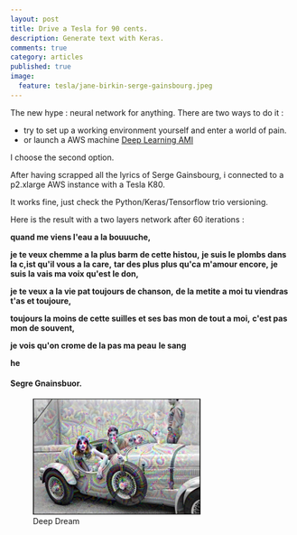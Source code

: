 ```yaml
---
layout: post
title: Drive a Tesla for 90 cents.
description: Generate text with Keras.
comments: true
category: articles
published: true
image:
  feature: tesla/jane-birkin-serge-gainsbourg.jpeg
---
```



The new hype : neural network for anything.
There are two ways to do it :

- try to set up a working environment yourself and enter a world of pain.
- or launch a AWS machine [Deep Learning AMI](https://aws.amazon.com/marketplace/pp/B01M0AXXQB)

I choose the second option.


After having scrapped all the lyrics of Serge Gainsbourg, i connected to a p2.xlarge AWS instance with a Tesla K80.

It works fine, just check the Python/Keras/Tensorflow trio versioning.


Here is the result with a two layers network after 60 iterations :

**quand me viens l'eau a la bouuuche,**

**je te veux chemme a la plus barm de cette histou,**
**je suis le plombs dans la c,ist qu'il vous a la care,**
**tar des plus plus qu'ca m'amour encore,**
**je suis la vais ma voix qu'est le don,**

**je te veux a la vie pat toujours de chanson,**
**de la metite a moi tu viendras t'as et toujoure,**

**toujours la moins de cette suilles et ses bas mon de tout a moi,**
**c'est pas mon de souvent,**

**je vois qu'on crome de la pas ma peau**
**le sang**

**he**

#### Segre Gnainsbuor.


<figure>
	<img src="/images/tesla/dream.png" style="width: 70%;">
	<figcaption>Deep Dream</figcaption
</figure>




